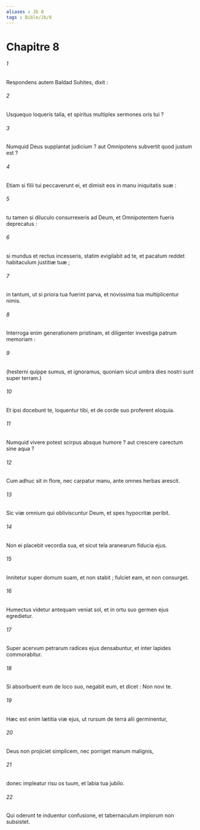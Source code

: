 ```yaml
---
aliases : Jb 8
tags : Bible/Jb/8
---
```


# Chapitre 8

###### 1
Respondens autem Baldad Suhites, dixit :
###### 2
Usquequo loqueris talia, et spiritus multiplex sermones oris tui ?
###### 3
Numquid Deus supplantat judicium ? aut Omnipotens subvertit quod justum est ?
###### 4
Etiam si filii tui peccaverunt ei, et dimisit eos in manu iniquitatis suæ :
###### 5
tu tamen si diluculo consurrexeris ad Deum, et Omnipotentem fueris deprecatus :
###### 6
si mundus et rectus incesseris, statim evigilabit ad te, et pacatum reddet habitaculum justitiæ tuæ ;
###### 7
in tantum, ut si priora tua fuerint parva, et novissima tua multiplicentur nimis.
###### 8
Interroga enim generationem pristinam, et diligenter investiga patrum memoriam :
###### 9
(hesterni quippe sumus, et ignoramus, quoniam sicut umbra dies nostri sunt super terram.)
###### 10
Et ipsi docebunt te, loquentur tibi, et de corde suo proferent eloquia.
###### 11
Numquid vivere potest scirpus absque humore ? aut crescere carectum sine aqua ?
###### 12
Cum adhuc sit in flore, nec carpatur manu, ante omnes herbas arescit.
###### 13
Sic viæ omnium qui obliviscuntur Deum, et spes hypocritæ peribit.
###### 14
Non ei placebit vecordia sua, et sicut tela aranearum fiducia ejus.
###### 15
Innitetur super domum suam, et non stabit ; fulciet eam, et non consurget.
###### 16
Humectus videtur antequam veniat sol, et in ortu suo germen ejus egredietur.
###### 17
Super acervum petrarum radices ejus densabuntur, et inter lapides commorabitur.
###### 18
Si absorbuerit eum de loco suo, negabit eum, et dicet : Non novi te.
###### 19
Hæc est enim lætitia viæ ejus, ut rursum de terra alii germinentur,
###### 20
Deus non projiciet simplicem, nec porriget manum malignis,
###### 21
donec impleatur risu os tuum, et labia tua jubilo.
###### 22
Qui oderunt te induentur confusione, et tabernaculum impiorum non subsistet.
